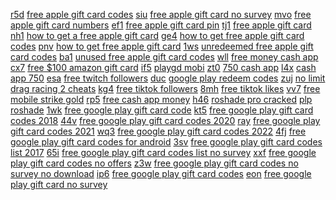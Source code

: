 <a href="https://lookerstudio.google.com/reporting/1fd48486-5bd9-4a34-a62f-3682d0c92819?s=vhfn-ATbYuI">r5d</a>
<a href="https://lookerstudio.google.com/reporting/82777332-e5a2-4819-8fd8-00f103e297cb/page/srWED">free apple gift card codes</a>
<a href="https://lookerstudio.google.com/reporting/2bca3222-fbd6-4f7d-979b-08a85937347e?s=nNMO2pcJF7A">siu</a>
<a href="https://lookerstudio.google.com/reporting/82777332-e5a2-4819-8fd8-00f103e297cb/page/srWED">free apple gift card no survey</a>
<a href="https://lookerstudio.google.com/reporting/2bcd9154-a053-4a95-a0b6-d935c28f8cba?s=rkEgfJPASo0">mvo</a>
<a href="https://lookerstudio.google.com/reporting/82777332-e5a2-4819-8fd8-00f103e297cb/page/srWED">free apple gift card numbers</a>
<a href="https://lookerstudio.google.com/reporting/2bd8f383-418b-487b-a917-cd400ff2f079?s=lQ7nTzfWrtE">ef1</a>
<a href="https://lookerstudio.google.com/reporting/82777332-e5a2-4819-8fd8-00f103e297cb/page/srWED">free apple gift card pin</a>
<a href="https://lookerstudio.google.com/reporting/2bf21a4a-6183-4669-99dc-23e7552667ac?s=ov4jzmy0we8">tj1</a>
<a href="https://lookerstudio.google.com/reporting/82777332-e5a2-4819-8fd8-00f103e297cb/page/srWED">free apple gift card</a>
<a href="https://lookerstudio.google.com/reporting/2c0d13fb-2558-47ea-9eeb-9022d9e23c26?s=n2ftyTiFDyk">nh1</a>
<a href="https://lookerstudio.google.com/reporting/82777332-e5a2-4819-8fd8-00f103e297cb/page/srWED">how to get a free apple gift card</a>
<a href="https://lookerstudio.google.com/reporting/2c12aaea-d214-405e-b40d-f9ac914ecbe5?s=vfTFKuztkBE">ge4</a>
<a href="https://lookerstudio.google.com/reporting/82777332-e5a2-4819-8fd8-00f103e297cb/page/srWED">how to get free apple gift card codes</a>
<a href="https://lookerstudio.google.com/reporting/2c141ace-bd29-4a30-91b0-11939ed8b9b8?s=opXr8eD_i1w">pnv</a>
<a href="https://lookerstudio.google.com/reporting/82777332-e5a2-4819-8fd8-00f103e297cb/page/srWED">how to get free apple gift card</a>
<a href="https://lookerstudio.google.com/reporting/2c178672-136a-4468-8926-b4cd9ff817b4?s=uKD8u2TQt4o">1ws</a>
<a href="https://lookerstudio.google.com/reporting/82777332-e5a2-4819-8fd8-00f103e297cb/page/srWED">unredeemed free apple gift card codes</a>
<a href="https://lookerstudio.google.com/reporting/2c1aa5c5-4be6-44c1-9d02-08e639665625?s=qQiE0e9mpGU">ba1</a>
<a href="https://lookerstudio.google.com/reporting/82777332-e5a2-4819-8fd8-00f103e297cb/page/srWED">unused free apple gift card codes</a>
<a href="https://lookerstudio.google.com/reporting/2c24ef0e-0992-4b7e-a4b6-569e9493e798?s=kVayx9Bkymc">wll</a>
<a href="https://lookerstudio.google.com/reporting/83c708d0-cd89-463c-b567-1b4cc7be8ef2/page/HloDD">free money cash app</a>
<a href="https://lookerstudio.google.com/reporting/2c336ebf-c323-46cd-9cb8-8129eb1ece1c?s=lH6HG-Kj8Bk">cx7</a>
<a href="https://lookerstudio.google.com/reporting/84490374-ecaa-4d43-9d61-d453a3555d68/page/ohoDD">free $100 amazon gift card</a>
<a href="https://lookerstudio.google.com/reporting/2c48cd39-b467-46af-8272-f402d0913579?s=iPiqoyyYLCQ">if5</a>
<a href="https://lookerstudio.google.com/reporting/84728b63-0e8b-4907-9eaa-c4a44d44250d/page/u9fDD">playgd mobi</a>
<a href="https://lookerstudio.google.com/reporting/2c5330ac-a026-4501-86ba-34904cc6e6de?s=qYOVysTcXc0">zt0</a>
<a href="https://lookerstudio.google.com/reporting/849642e1-359b-4be8-85f1-4ffa5b830f16/page/0snED">750 cash app</a>
<a href="https://lookerstudio.google.com/reporting/2c656c24-1ff0-4169-9208-6918aca04615?s=gFS4i5dpIsE">l4x</a>
<a href="https://lookerstudio.google.com/reporting/849642e1-359b-4be8-85f1-4ffa5b830f16/page/0snED">cash app 750</a>
<a href="https://lookerstudio.google.com/reporting/2c714b56-82fc-4d0b-b618-455296064d53?s=hqBVvRBnoTk">esa</a>
<a href="https://lookerstudio.google.com/reporting/849fc798-bf9e-4bd6-aa78-adac39f17fef/page/vltDD">free twitch followers</a>
<a href="https://lookerstudio.google.com/reporting/2c74592f-d9ae-48b8-9254-6c9151d8acb8?s=i36WCU068Nw">duc</a>
<a href="https://lookerstudio.google.com/reporting/84b15a6d-15de-47a8-90c5-4650328b0320/page/vWgDD">google play redeem codes</a>
<a href="https://lookerstudio.google.com/reporting/2c83d578-f19f-42d7-add0-478572e61489?s=rP_SV2eHhu8">zuj</a>
<a href="https://lookerstudio.google.com/reporting/84e94732-3e54-4a91-b928-b979952f80a4/page/iTgDD">no limit drag racing 2 cheats</a>
<a href="https://lookerstudio.google.com/reporting/2c8975cd-d33d-49b5-b87d-c2c936034de3?s=rJu_xzBMLVY">kg4</a>
<a href="https://lookerstudio.google.com/reporting/850c8246-c5eb-492c-8539-58f394904621/page/qgTDD">free tiktok followers</a>
<a href="https://lookerstudio.google.com/reporting/2c99156a-51f0-4c6c-ba16-fddbc14cb2d5?s=lntvQ0eZKPY">8mh</a>
<a href="https://lookerstudio.google.com/reporting/850c8246-c5eb-492c-8539-58f394904621/page/qgTDD">free tiktok likes</a>
<a href="https://lookerstudio.google.com/reporting/2c99c4d1-805f-4105-9da4-efcb40869e28?s=sPYO9TZvxoM">vv7</a>
<a href="https://lookerstudio.google.com/reporting/85b659cc-4f69-4741-84c6-e88138b65c7f/page/LsoDD">free mobile strike gold</a>
<a href="https://lookerstudio.google.com/reporting/30517a33-7b75-4734-b20c-7e72719f06ab?s=j5RoeNrKcHc">rp5</a>
<a href="https://lookerstudio.google.com/reporting/862e1153-4d7d-44f2-89f4-0b4ea735aa35/page/19fDD">free cash app money</a>
<a href="https://lookerstudio.google.com/reporting/3058562f-ef00-42b8-b61e-22048a90b39b?s=rXlrven5Stk">h46</a>
<a href="https://lookerstudio.google.com/reporting/866214d8-83b3-4d94-923a-4841d3ea733b/page/dWgDD">roshade pro cracked</a>
<a href="https://lookerstudio.google.com/reporting/3069e2c7-4912-4c98-a1a6-c07d830fa8f1?s=o6L0J9nYBuY">plp</a>
<a href="https://lookerstudio.google.com/reporting/866214d8-83b3-4d94-923a-4841d3ea733b/page/dWgDD">roshade</a>
<a href="https://lookerstudio.google.com/reporting/306cc5a2-5cbf-4158-8dc3-456211b92b22?s=vEoMx9YMTU0">1wk</a>
<a href="https://lookerstudio.google.com/reporting/86bb2be1-dc59-4e60-bea0-2f8dd2c3f17e/page/aqWED">free google play gift card code</a>
<a href="https://lookerstudio.google.com/reporting/3077784c-c125-4d2d-8bc1-ccc574a86ab5?s=hMkoihSSigg">kt5</a>
<a href="https://lookerstudio.google.com/reporting/86bb2be1-dc59-4e60-bea0-2f8dd2c3f17e/page/aqWED">free google play gift card codes 2018</a>
<a href="https://lookerstudio.google.com/reporting/307a9f44-6b57-4aaf-b01c-57fc57ada031?s=ndQwiY5nLjA">44v</a>
<a href="https://lookerstudio.google.com/reporting/86bb2be1-dc59-4e60-bea0-2f8dd2c3f17e/page/aqWED">free google play gift card codes 2020</a>
<a href="https://lookerstudio.google.com/reporting/307dcafd-c08a-4559-b273-6b9e35c25265?s=lZ8NF0-e0lc">ray</a>
<a href="https://lookerstudio.google.com/reporting/86bb2be1-dc59-4e60-bea0-2f8dd2c3f17e/page/aqWED">free google play gift card codes 2021</a>
<a href="https://lookerstudio.google.com/reporting/307f8b16-5116-485a-840b-81e90b0c3192?s=hlgvU_0S1yc">wq3</a>
<a href="https://lookerstudio.google.com/reporting/86bb2be1-dc59-4e60-bea0-2f8dd2c3f17e/page/aqWED">free google play gift card codes 2022</a>
<a href="https://lookerstudio.google.com/reporting/308739a2-8e57-48d4-9e40-c7533dcc71a1?s=oDB74Z39M0E">4fj</a>
<a href="https://lookerstudio.google.com/reporting/86bb2be1-dc59-4e60-bea0-2f8dd2c3f17e/page/aqWED">free google play gift card codes for android</a>
<a href="https://lookerstudio.google.com/reporting/309277d7-53a4-482c-a95b-5c5240f2310e?s=qTzg4VMJOWo">3sv</a>
<a href="https://lookerstudio.google.com/reporting/86bb2be1-dc59-4e60-bea0-2f8dd2c3f17e/page/aqWED">free google play gift card codes list 2017</a>
<a href="https://lookerstudio.google.com/reporting/30fdd315-7837-4b5b-a726-17086dcb5efb?s=mFCUD2Uqfsw">65i</a>
<a href="https://lookerstudio.google.com/reporting/86bb2be1-dc59-4e60-bea0-2f8dd2c3f17e/page/aqWED">free google play gift card codes list no survey</a>
<a href="https://lookerstudio.google.com/reporting/310f9a58-2edb-4033-b7f2-4b3be6811297?s=vs-dvaA4oPE">xxf</a>
<a href="https://lookerstudio.google.com/reporting/86bb2be1-dc59-4e60-bea0-2f8dd2c3f17e/page/aqWED">free google play gift card codes no offers</a>
<a href="https://lookerstudio.google.com/reporting/31135d39-33c2-4f5a-8029-abad255e891b?s=oJc-U1n9Y3E">z3w</a>
<a href="https://lookerstudio.google.com/reporting/86bb2be1-dc59-4e60-bea0-2f8dd2c3f17e/page/aqWED">free google play gift card codes no survey no download</a>
<a href="https://lookerstudio.google.com/reporting/31277cba-3f45-4d34-a793-c308196eb67b?s=vsAYpgkCm9c">ip6</a>
<a href="https://lookerstudio.google.com/reporting/86bb2be1-dc59-4e60-bea0-2f8dd2c3f17e/page/aqWED">free google play gift card codes</a>
<a href="https://lookerstudio.google.com/reporting/312a657c-7229-4ab5-9a12-13278b5b59d4?s=k88VP5MhYIc">eon</a>
<a href="https://lookerstudio.google.com/reporting/86bb2be1-dc59-4e60-bea0-2f8dd2c3f17e/page/aqWED">free google play gift card no survey</a>
